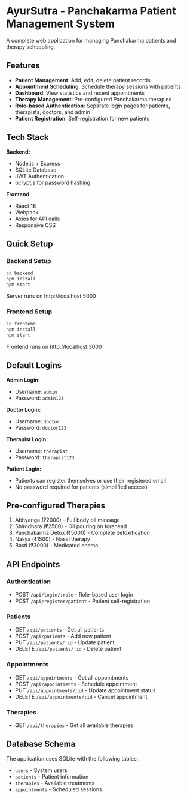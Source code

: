 # AyurSutra - Panchakarma Patient Management System

A complete web application for managing Panchakarma patients and therapy scheduling.

## Features

- **Patient Management**: Add, edit, delete patient records
- **Appointment Scheduling**: Schedule therapy sessions with patients
- **Dashboard**: View statistics and recent appointments
- **Therapy Management**: Pre-configured Panchakarma therapies
- **Role-based Authentication**: Separate login pages for patients, therapists, doctors, and admin
- **Patient Registration**: Self-registration for new patients

## Tech Stack

**Backend:**
- Node.js + Express
- SQLite Database
- JWT Authentication
- bcryptjs for password hashing

**Frontend:**
- React 18
- Webpack
- Axios for API calls
- Responsive CSS

## Quick Setup

### Backend Setup
```bash
cd backend
npm install
npm start
```
Server runs on http://localhost:5000

### Frontend Setup
```bash
cd frontend
npm install
npm start
```
Frontend runs on http://localhost:3000

## Default Logins

**Admin Login:**
- Username: `admin`
- Password: `admin123`

**Doctor Login:**
- Username: `doctor` 
- Password: `doctor123`

**Therapist Login:**
- Username: `therapist`
- Password: `therapist123`

**Patient Login:**
- Patients can register themselves or use their registered email
- No password required for patients (simplified access)

## Pre-configured Therapies
1. Abhyanga (₹2000) - Full body oil massage
2. Shirodhara (₹2500) - Oil pouring on forehead
3. Panchakarma Detox (₹5000) - Complete detoxification
4. Nasya (₹1500) - Nasal therapy
5. Basti (₹3000) - Medicated enema

## API Endpoints

### Authentication
- POST `/api/login/:role` - Role-based user login
- POST `/api/register/patient` - Patient self-registration

### Patients
- GET `/api/patients` - Get all patients
- POST `/api/patients` - Add new patient
- PUT `/api/patients/:id` - Update patient
- DELETE `/api/patients/:id` - Delete patient

### Appointments
- GET `/api/appointments` - Get all appointments
- POST `/api/appointments` - Schedule appointment
- PUT `/api/appointments/:id` - Update appointment status
- DELETE `/api/appointments/:id` - Cancel appointment

### Therapies
- GET `/api/therapies` - Get all available therapies

## Database Schema

The application uses SQLite with the following tables:
- `users` - System users
- `patients` - Patient information
- `therapies` - Available treatments
- `appointments` - Scheduled sessions